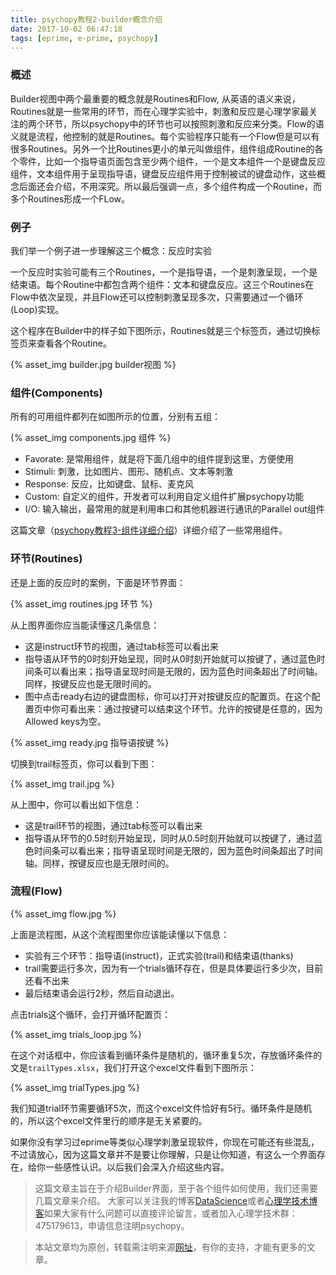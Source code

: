 ```yaml
---
title: psychopy教程2-builder概念介绍
date: 2017-10-02 06:47:18
tags: [eprime, e-prime, psychopy]
---
```


### 概述

Builder视图中两个最重要的概念就是Routines和Flow, 从英语的语义来说，Routines就是一些常用的环节，而在心理学实验中，刺激和反应是心理学家最关注的两个环节，所以psychopy中的环节也可以按照刺激和反应来分类。Flow的语义就是流程，他控制的就是Routines。每个实验程序只能有一个Flow但是可以有很多Routines。另外一个比Routines更小的单元叫做组件，组件组成Routine的各个零件，比如一个指导语页面包含至少两个组件，一个是文本组件一个是键盘反应组件，文本组件用于呈现指导语，键盘反应组件用于控制被试的键盘动作，这些概念后面还会介绍，不用深究。所以最后强调一点，多个组件构成一个Routine，而多个Routines形成一个FLow。

<!--more-->

### 例子

我们举一个例子进一步理解这三个概念：反应时实验

一个反应时实验可能有三个Routines，一个是指导语，一个是刺激呈现，一个是结束语。每个Routine中都包含两个组件：文本和键盘反应。这三个Routines在Flow中依次呈现，并且Flow还可以控制刺激呈现多次，只需要通过一个循环(Loop)实现。

这个程序在Builder中的样子如下图所示，Routines就是三个标签页，通过切换标签页来查看各个Routine。

{% asset_img builder.jpg builder视图 %}


### 组件(Components)

所有的可用组件都列在如图所示的位置，分别有五组：

{% asset_img components.jpg 组件 %}

- Favorate: 是常用组件，就是将下面几组中的组件提到这里，方便使用 
- Stimuli: 刺激，比如图片、图形、随机点、文本等刺激
- Response: 反应，比如键盘、鼠标、麦克风
- Custom: 自定义的组件，开发者可以利用自定义组件扩展psychopy功能
- I/O: 输入输出，最常用的就是利用串口和其他机器进行通讯的Parallel out组件

这篇文章（[psychopy教程3-组件详细介绍](#)）详细介绍了一些常用组件。

### 环节(Routines)

还是上面的反应时的案例，下面是环节界面：

{% asset_img routines.jpg 环节 %}

从上图界面你应当能读懂这几条信息：

- 这是instruct环节的视图，通过tab标签可以看出来
- 指导语从环节的0时刻开始呈现，同时从0时刻开始就可以按键了，通过蓝色时间条可以看出来；指导语呈现时间是无限的，因为蓝色时间条超出了时间轴。同样，按键反应也是无限时间的。
- 图中点击ready右边的键盘图标，你可以打开对按键反应的配置页。在这个配置页中你可看出来：通过按键可以结束这个环节。允许的按键是任意的，因为Allowed keys为空。

{% asset_img ready.jpg 指导语按键 %}

切换到trail标签页，你可以看到下图：

{% asset_img trail.jpg %}

从上图中，你可以看出如下信息：

- 这是trail环节的视图，通过tab标签可以看出来
- 指导语从环节的0.5时刻开始呈现，同时从0.5时刻开始就可以按键了，通过蓝色时间条可以看出来；指导语呈现时间是无限的，因为蓝色时间条超出了时间轴。同样，按键反应也是无限时间的。


### 流程(Flow)

{% asset_img flow.jpg %}

上面是流程图，从这个流程图里你应该能读懂以下信息：

- 实验有三个环节：指导语(instruct)，正式实验(trail)和结束语(thanks)
- trail需要运行多次，因为有一个trials循环存在，但是具体要运行多少次，目前还看不出来
- 最后结束语会运行2秒，然后自动退出。

点击trials这个循环，会打开循环配置页：

{% asset_img trials_loop.jpg %}

在这个对话框中，你应该看到循环条件是随机的，循环重复5次，存放循环条件的文是`trailTypes.xlsx`，我们打开这个excel文件看到下图所示：

{% asset_img trialTypes.jpg %}

我们知道trial环节需要循环5次，而这个excel文件恰好有5行。循环条件是随机的，所以这个excel文件里行的顺序是无关紧要的。

如果你没有学习过eprime等类似心理学刺激呈现软件，你现在可能还有些混乱，不过请放心，因为这篇文章并不是要让你理解，只是让你知道，有这么一个界面存在，给你一些感性认识。以后我们会深入介绍这些内容。

> 这篇文章主旨在于介绍Builder界面，至于各个组件如何使用，我们还需要几篇文章来介绍。
大家可以关注我的博客[DataScience](http://mlln.cn)或者[心理学技术博客](http://psychopy.com)如果大家有什么问题可以直接评论留言，或者加入心理学技术群：475179613，申请信息注明psychopy。

> 本站文章均为原创，转载需注明来源[网址](http://mlln.cn)，有你的支持，才能有更多的文章。




